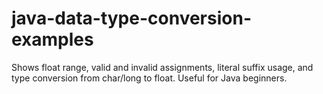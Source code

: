 # java-data-type-conversion-examples
Shows float range, valid and invalid assignments, literal suffix usage, and type conversion from char/long to float. Useful for Java beginners.
